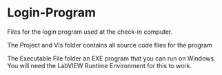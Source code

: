 # Login-Program
Files for the login program used at the check-in computer.

The Project and VIs folder contains all source code files for the program

The Executable File folder an EXE program that you can run on Windows. You will need the LabVIEW Runtime Environment for this to work.
